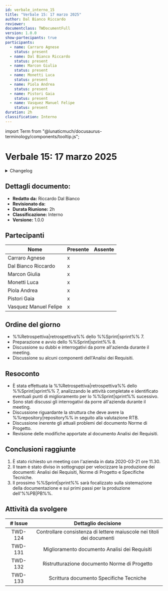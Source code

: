```yaml
---
id: verbale_interno_15
title: "Verbale 15: 17 marzo 2025"
author: Dal Bianco Riccardo
reviewer:
documentclass: TWDocumentFull
version: 1.0.0
show-partecipants: true
participants:
  - name: Carraro Agnese
    status: present
  - name: Dal Bianco Riccardo
    status: present
  - name: Marcon Giulia
    status: present
  - name: Monetti Luca
    status: present
  - name: Piola Andrea
    status: present
  - name: Pistori Gaia
    status: present
  - name: Vasquez Manuel Felipe
    status: present
duration: 2h
classification: Interno
---
```


import Term from "@lunaticmuch/docusaurus-terminology/components/tooltip.js";

<!-- ::: {.no-export} -->

# Verbale 15: 17 marzo 2025

<details>
  <summary>Changelog</summary>

<!-- ::: -->

| Data       | Versione | Descrizione                 | Autore              | Data Approvazione | Approvatore |
| ---------- | -------- | --------------------------- | ------------------- | ----------------- | ----------- |
| 18/03/2025 | 1.0.0    | Prima stesura del documento | Dal Bianco Riccardo | 18/03/2025        |             |

Table: Changelog

<!-- ::: {.no-export} -->

</details>

## Dettagli documento:

- **Redatto da:** Riccardo Dal Bianco
- **Revisionato da:**
- **Durata Riunione:** 2h
- **Classificazione:** Interno
- **Versione:** 1.0.0

## Partecipanti

| Nome                  | Presente | Assente |
| --------------------- | -------- | ------- |
| Carraro Agnese        | x        |         |
| Dal Bianco Riccardo   | x        |         |
| Marcon Giulia         | x        |         |
| Monetti Luca          | x        |         |
| Piola Andrea          | x        |         |
| Pistori Gaia          | x        |         |
| Vasquez Manuel Felipe | x        |         |

<!-- ::: -->

## Ordine del giorno

- %%Retrospettiva|retrospettiva%% dello %%Sprint|sprint%% 7.
- Preparazione e avvio dello %%Sprint|sprint%% 8.
- Discussione su dubbi e interrogativi da porre all'azienda durante il meeting.
- Discussione su alcuni componenti dell'Analisi dei Requisiti.

## Resoconto

- È stata effettuata la %%Retrospettiva|retrospettiva%% dello %%Sprint|sprint%% 7, analizzando le attività completate e identificato eventuali punti di miglioramento per lo %%Sprint|sprint%% sucessivo.
- Sono stati discussi gli interrogativi da porre all'azienda durante il meeting.
- Discussione riguardante la struttura che deve avere la %%repository|repository%% in seguito alla valutazione RTB.
- Discussione inerente gli attuali problemi del documento Norme di Progetto.
- Revisione delle modifiche apportate al documento Analisi dei Requisiti.

## Conclusioni raggiunte

1. È stato richiesto un meeting con l'azienda in data 2020-03-21 ore 11.30.
2. Il team è stato diviso in sottogruppi per velocizzare la produzione dei documenti: Analisi dei Requisiti, Norme di Progetto e Specifiche Tecniche.
3. Il prossimo %%Sprint|sprint%% sarà focalizzato sulla sistemazione della documentazione e sui primi passi per la produzione dell'%%PB|PB%%.

## Attività da svolgere

| # Issue |                          Dettaglio decisione                          |
| :-----: | :-------------------------------------------------------------------: |
| TWD-124 | Controllare consistenza di lettere maiuscole nei titoli dei documenti |
| TWD-131 |             Miglioramento documento Analisi dei Requisiti             |
| TWD-132 |             Ristrutturazione documento Norme di Progetto              |
| TWD-133 |                Scrittura documento Specifiche Tecniche                |
